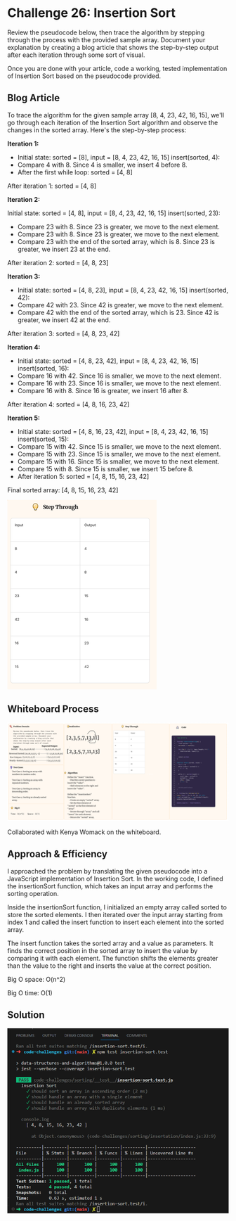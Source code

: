 # Challenge 26: Insertion Sort

Review the pseudocode below, then trace the algorithm by stepping through the process with the provided sample array. Document your explanation by creating a blog article that shows the step-by-step output after each iteration through some sort of visual.

Once you are done with your article, code a working, tested implementation of Insertion Sort based on the pseudocode provided.

## Blog Article

To trace the algorithm for the given sample array [8, 4, 23, 42, 16, 15], we'll go through each iteration of the Insertion Sort algorithm and observe the changes in the sorted array. Here's the step-by-step process:

**Iteration 1:**

- Initial state: sorted = [8], input = [8, 4, 23, 42, 16, 15]
insert(sorted, 4):
- Compare 4 with 8. Since 4 is smaller, we insert 4 before 8.
- After the first while loop: sorted = [4, 8]

After iteration 1: sorted = [4, 8]

**Iteration 2:**

Initial state: sorted = [4, 8], input = [8, 4, 23, 42, 16, 15]
insert(sorted, 23):
- Compare 23 with 8. Since 23 is greater, we move to the next element.
- Compare 23 with 8. Since 23 is greater, we move to the next element.
- Compare 23 with the end of the sorted array, which is 8. Since 23 is greater, we insert 23 at the end.

After iteration 2: sorted = [4, 8, 23]

**Iteration 3:**

- Initial state: sorted = [4, 8, 23], input = [8, 4, 23, 42, 16, 15]
insert(sorted, 42):
- Compare 42 with 23. Since 42 is greater, we move to the next element.
- Compare 42 with the end of the sorted array, which is 23. Since 42 is greater, we insert 42 at the end.

After iteration 3: sorted = [4, 8, 23, 42]

**Iteration 4:**

- Initial state: sorted = [4, 8, 23, 42], input = [8, 4, 23, 42, 16, 15]
insert(sorted, 16):
- Compare 16 with 42. Since 16 is smaller, we move to the next element.
- Compare 16 with 23. Since 16 is smaller, we move to the next element.
- Compare 16 with 8. Since 16 is greater, we insert 16 after 8.

After iteration 4: sorted = [4, 8, 16, 23, 42]

**Iteration 5:**

- Initial state: sorted = [4, 8, 16, 23, 42], input = [8, 4, 23, 42, 16, 15]
insert(sorted, 15):
- Compare 15 with 42. Since 15 is smaller, we move to the next element.
- Compare 15 with 23. Since 15 is smaller, we move to the next element.
- Compare 15 with 16. Since 15 is smaller, we move to the next element.
- Compare 15 with 8. Since 15 is smaller, we insert 15 before 8.
- After iteration 5: sorted = [4, 8, 15, 16, 23, 42]

Final sorted array: [4, 8, 15, 16, 23, 42]

![Step by step sort](../assets/step-through.png)

## Whiteboard Process

![Insertion Sort Whiteboard](../assets/insertion-sort-whiteboard.png)

Collaborated with Kenya Womack on the whiteboard.

## Approach & Efficiency

I approached the problem by translating the given pseudocode into a JavaScript implementation of Insertion Sort. In the working code, I defined the insertionSort function, which takes an input array and performs the sorting operation.

Inside the insertionSort function, I initialized an empty array called sorted to store the sorted elements. I then iterated over the input array starting from index 1 and called the insert function to insert each element into the sorted array.

The insert function takes the sorted array and a value as parameters. It finds the correct position in the sorted array to insert the value by comparing it with each element. The function shifts the elements greater than the value to the right and inserts the value at the correct position.

Big O space: O(n^2)

Big O time: O(1)

## Solution

![Insertion Sort Solution](../assets/insertion-sort.test.png)
